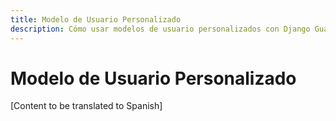 ```yaml
---
title: Modelo de Usuario Personalizado
description: Cómo usar modelos de usuario personalizados con Django Guardian
---
```


# Modelo de Usuario Personalizado

[Content to be translated to Spanish]

<!-- This page content will be translated from the main English userguide/custom-user-model.md -->

